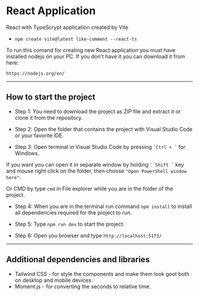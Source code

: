 # React Application

React with TypeScrypt application created by Vite

- `npm create vite@latest like-comment --react-ts`

To run this comand for creating new React application you must have installed nodejs on your PC. If you don't have it you can download it from here:

`https://nodejs.org/en/`

---

## How to start the project

- Step 1: You need to download the project as ZIP file and extract it or clone it from the repository.

- Step 2: Open the folder that contains the project with Visual Studio Code or your favorite IDE.

- Step 3: Open terminal in Visual Studio Code by pressing `` `Ctrl + ` `` for Windows.

If you want you can open it in separate window by holding `` ` Shift ` `` key and mouse right click on the folder, then choose `"Open PowerShell window here"`.

Or CMD by type `cmd` in File explorer while you are in the folder of the project.

- Step 4: When you are in the terminal run command `npm install` to install all dependencies required for the project to run.

- Step 5: Type `npm run dev` to start the project.

- Step 6: Open you browser and type `http://localhost:5173/`

---

## Additional dependencies and libraries

- Tailwind CSS - for style the components and make them look goot both on desktop and mobile devices
- Moment.js - for converting the seconds to relative time.
